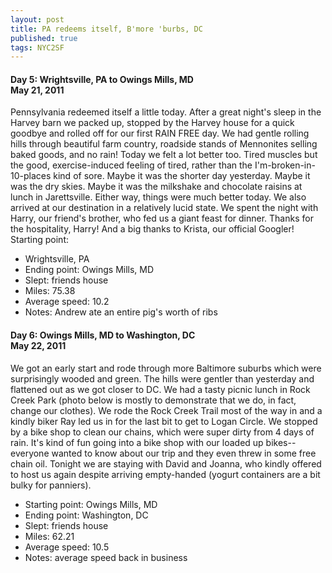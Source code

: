 ```yaml
---
layout: post
title: PA redeems itself, B'more 'burbs, DC
published: true
tags: NYC2SF
---
```

#### Day 5: Wrightsville, PA to Owings Mills, MD<br/>May 21, 2011

Pennsylvania redeemed itself a little today. After a great night's sleep in the
Harvey barn we packed up, stopped by the Harvey house for a quick goodbye and
rolled off for our first RAIN FREE day. We had gentle rolling hills through
beautiful farm country, roadside stands of Mennonites selling baked goods, and
no rain!  Today we felt a lot better too. Tired muscles but the good,
exercise-induced feeling of tired, rather than the I'm-broken-in-10-places kind
of sore. Maybe it was the shorter day yesterday. Maybe it was the dry skies.
Maybe it was the milkshake and chocolate raisins at lunch in Jarettsville.
Either way, things were much better today. We also arrived at our destination
in a relatively lucid state. We spent the night with Harry, our friend's
brother, who fed us a giant feast for dinner. Thanks for the hospitality,
Harry! And a big thanks to Krista, our official Googler!  Starting point:

* Wrightsville, PA
* Ending point: Owings Mills, MD
* Slept: friends house
* Miles: 75.38
* Average speed: 10.2
* Notes: Andrew ate an entire pig's worth of ribs


#### Day 6: Owings Mills, MD to Washington, DC<br/>May 22, 2011

We got an early start and rode through more Baltimore suburbs which were
surprisingly wooded and green. The hills were gentler than yesterday and
flattened out as we got closer to DC. We had a tasty picnic lunch in Rock Creek
Park (photo below is mostly to demonstrate that we do, in fact, change our
clothes). We rode the Rock Creek Trail most of the way in and a kindly biker
Ray led us in for the last bit to get to Logan Circle.  We stopped by a bike
shop to clean our chains, which were super dirty from 4 days of rain. It's kind
of fun going into a bike shop with our loaded up bikes--everyone wanted to know
about our trip and they even threw in some free chain oil. Tonight we are
staying with David and Joanna, who kindly offered to host us again despite
arriving empty-handed (yogurt containers are a bit bulky for panniers).

* Starting point: Owings Mills, MD
* Ending point: Washington, DC
* Slept: friends house
* Miles: 62.21
* Average speed: 10.5
* Notes: average speed back in business
